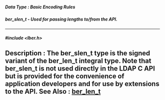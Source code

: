 ##### Data Type : Basic Encoding Rules
##### ber_slen_t - Used for passing lengths to/from the API.
---
##### #include <lber.h>
**Description :**
The ber_slen_t type is the signed variant of the ber_len_t integral type. Note 
that ber_slen_t is not used directly in the LDAP C API but is provided for the 
convenience of application developers and for use by extensions to the API.
**See Also :**
[ber_len_t](D:/md_files/ber_len_t.md)
---
